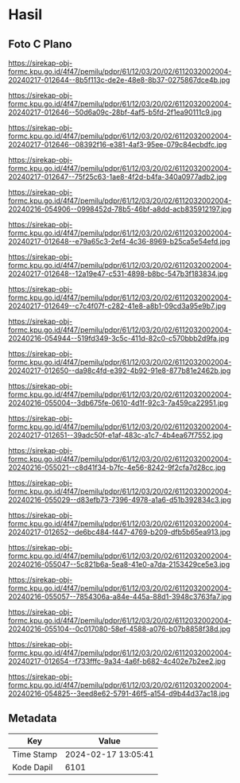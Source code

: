 # Hasil

## Foto C Plano

https://sirekap-obj-formc.kpu.go.id/4f47/pemilu/pdpr/61/12/03/20/02/6112032002004-20240217-012644--8b5f113c-de2e-48e8-8b37-0275867dce4b.jpg

https://sirekap-obj-formc.kpu.go.id/4f47/pemilu/pdpr/61/12/03/20/02/6112032002004-20240217-012646--50d6a09c-28bf-4af5-b5fd-2f1ea90111c9.jpg

https://sirekap-obj-formc.kpu.go.id/4f47/pemilu/pdpr/61/12/03/20/02/6112032002004-20240217-012646--08392f16-e381-4af3-95ee-079c84ecbdfc.jpg

https://sirekap-obj-formc.kpu.go.id/4f47/pemilu/pdpr/61/12/03/20/02/6112032002004-20240217-012647--75f25c63-1ae8-4f2d-b4fa-340a0977adb2.jpg

https://sirekap-obj-formc.kpu.go.id/4f47/pemilu/pdpr/61/12/03/20/02/6112032002004-20240216-054906--0998452d-78b5-46bf-a8dd-acb835912197.jpg

https://sirekap-obj-formc.kpu.go.id/4f47/pemilu/pdpr/61/12/03/20/02/6112032002004-20240217-012648--e79a65c3-2ef4-4c36-8969-b25ca5e54efd.jpg

https://sirekap-obj-formc.kpu.go.id/4f47/pemilu/pdpr/61/12/03/20/02/6112032002004-20240217-012648--12a19e47-c531-4898-b8bc-547b3f183834.jpg

https://sirekap-obj-formc.kpu.go.id/4f47/pemilu/pdpr/61/12/03/20/02/6112032002004-20240217-012649--c7c4f07f-c282-41e8-a8b1-09cd3a95e9b7.jpg

https://sirekap-obj-formc.kpu.go.id/4f47/pemilu/pdpr/61/12/03/20/02/6112032002004-20240216-054944--519fd349-3c5c-411d-82c0-c570bbb2d9fa.jpg

https://sirekap-obj-formc.kpu.go.id/4f47/pemilu/pdpr/61/12/03/20/02/6112032002004-20240217-012650--da98c4fd-e392-4b92-91e8-877b81e2462b.jpg

https://sirekap-obj-formc.kpu.go.id/4f47/pemilu/pdpr/61/12/03/20/02/6112032002004-20240216-055004--3db675fe-0610-4d1f-92c3-7a459ca22951.jpg

https://sirekap-obj-formc.kpu.go.id/4f47/pemilu/pdpr/61/12/03/20/02/6112032002004-20240217-012651--39adc50f-e1af-483c-a1c7-4b4ea67f7552.jpg

https://sirekap-obj-formc.kpu.go.id/4f47/pemilu/pdpr/61/12/03/20/02/6112032002004-20240216-055021--c8d41f34-b7fc-4e56-8242-9f2cfa7d28cc.jpg

https://sirekap-obj-formc.kpu.go.id/4f47/pemilu/pdpr/61/12/03/20/02/6112032002004-20240216-055029--d83efb73-7396-4978-a1a6-d51b392834c3.jpg

https://sirekap-obj-formc.kpu.go.id/4f47/pemilu/pdpr/61/12/03/20/02/6112032002004-20240217-012652--de6bc484-f447-4769-b209-dfb5b65ea913.jpg

https://sirekap-obj-formc.kpu.go.id/4f47/pemilu/pdpr/61/12/03/20/02/6112032002004-20240216-055047--5c821b6a-5ea8-41e0-a7da-2153429ce5e3.jpg

https://sirekap-obj-formc.kpu.go.id/4f47/pemilu/pdpr/61/12/03/20/02/6112032002004-20240216-055057--7854306a-a84e-445a-88d1-3948c3763fa7.jpg

https://sirekap-obj-formc.kpu.go.id/4f47/pemilu/pdpr/61/12/03/20/02/6112032002004-20240216-055104--0c017080-58ef-4588-a076-b07b8858f38d.jpg

https://sirekap-obj-formc.kpu.go.id/4f47/pemilu/pdpr/61/12/03/20/02/6112032002004-20240217-012654--f733fffc-9a34-4a6f-b682-4c402e7b2ee2.jpg

https://sirekap-obj-formc.kpu.go.id/4f47/pemilu/pdpr/61/12/03/20/02/6112032002004-20240216-054825--3eed8e62-5791-46f5-a154-d9b44d37ac18.jpg


## Metadata

| Key        | Value               |
| ---------- | ------------------- |
| Time Stamp | 2024-02-17 13:05:41 |
| Kode Dapil | 6101                |



